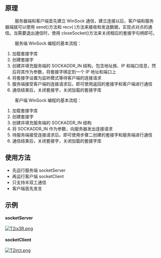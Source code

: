 ## 原理
&emsp;&emsp; 服务器端和客户端首先建立 WinSock 通信，建立连接以后，客户端和服务器端就可以使用 send()方法和 recv( )方法来接收和发送数据，实现点对点的通信。当需要退出通信时，使用 closeSocket()方法来关闭相应的套接字句柄即可。

&emsp;&emsp; 服务端 WinSock 编程的基本流程：
1. 加载套接字库
2. 创建套接字
3. 创建并填充服务端的 SOCKADDR_IN 结构，包含地址族、IP 和端口信息，然后将其作为参数，将套接字绑定到一个 IP 地址和端口上
4. 将套接字设置为监听模式等待客户端的连接请求
5. 服务端接受客户端的连接请求后，即可使用返回的套接字和客户端进行通信
6. 通信结束后，关闭套接字，关闭加载的套接字库

&emsp;&emsp; 客户端 WinSock 编程的基本流程：
1. 加载套接字库
2. 创建套接字
3. 创建并填充服务端的 SOCKADDR_IN 结构
4. 将 SOCKADDR_IN 作为参数，向服务器发出连接请求
5. 待服务端接受连接请求后，即可使用步骤二创建的套接字和服务端进行通信
6. 通信结束后，关闭套接字，关闭加载的套接字库

## 使用方法

+ 先运行服务端 socketServer
+ 再运行客户端 socketClient
+ 只支持半双工通信
+ 客户端首先发言

## 示例
<h4>socketServer</h4>

[![T2ix3R.png](https://s4.ax1x.com/2021/12/29/T2ix3R.png)](https://imgtu.com/i/T2ix3R)

<h4>socketClient</h4>

[![T2irct.png](https://s4.ax1x.com/2021/12/29/T2irct.png)](https://imgtu.com/i/T2irct)
